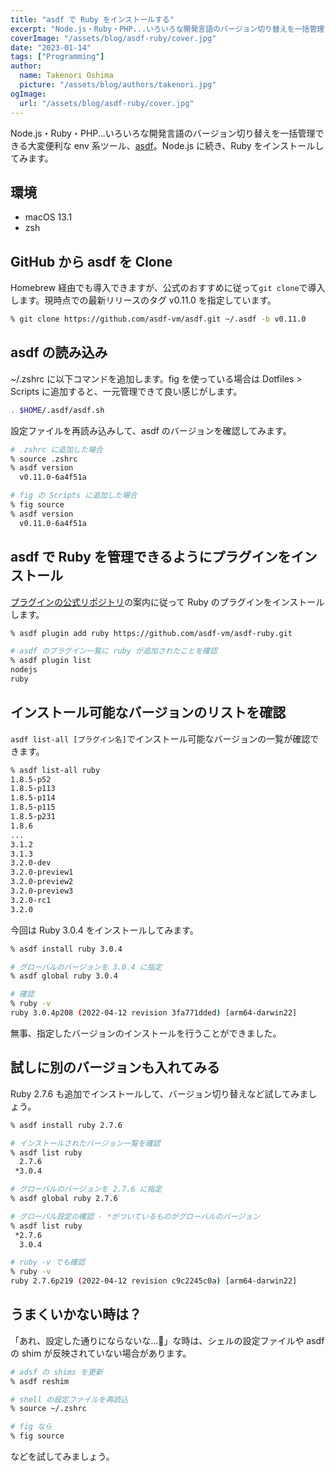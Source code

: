 ```yaml
---
title: "asdf で Ruby をインストールする"
excerpt: "Node.js・Ruby・PHP...いろいろな開発言語のバージョン切り替えを一括管理できる大変便利な asdf 。理解を深めるため、asdf で Ruby をインストールする手順をまとめました。"
coverImage: "/assets/blog/asdf-ruby/cover.jpg"
date: "2023-01-14"
tags: ["Programming"]
author:
  name: Takenori Oshima
  picture: "/assets/blog/authors/takenori.jpg"
ogImage:
  url: "/assets/blog/asdf-ruby/cover.jpg"
---
```


Node.js・Ruby・PHP...いろいろな開発言語のバージョン切り替えを一括管理できる大変便利な env 系ツール、[asdf](https://asdf-vm.com/)。Node.js に続き、Ruby をインストールしてみます。

## 環境

- macOS 13.1
- zsh

## GitHub から asdf を Clone

Homebrew 経由でも導入できますが、公式のおすすめに従って`git clone`で導入します。現時点での最新リリースのタグ v0.11.0 を指定しています。

```sh
% git clone https://github.com/asdf-vm/asdf.git ~/.asdf -b v0.11.0
```

## asdf の読み込み

~/.zshrc に以下コマンドを追加します。fig を使っている場合は Dotfiles > Scripts に追加すると、一元管理できて良い感じがします。

```sh
. $HOME/.asdf/asdf.sh
```

設定ファイルを再読み込みして、asdf のバージョンを確認してみます。

```sh
# .zshrc に追加した場合
% source .zshrc
% asdf version
  v0.11.0-6a4f51a
```

```sh
# fig の Scripts に追加した場合
% fig source
% asdf version
  v0.11.0-6a4f51a
```

## asdf で Ruby を管理できるようにプラグインをインストール

[プラグインの公式リポジトリ](https://github.com/asdf-vm/asdf-ruby)の案内に従って Ruby のプラグインをインストールします。

```sh
% asdf plugin add ruby https://github.com/asdf-vm/asdf-ruby.git

# asdf のプラグイン一覧に ruby が追加されたことを確認
% asdf plugin list
nodejs
ruby
```

## インストール可能なバージョンのリストを確認

`asdf list-all [プラグイン名]`でインストール可能なバージョンの一覧が確認できます。

```sh
% asdf list-all ruby
1.8.5-p52
1.8.5-p113
1.8.5-p114
1.8.5-p115
1.8.5-p231
1.8.6
...
3.1.2
3.1.3
3.2.0-dev
3.2.0-preview1
3.2.0-preview2
3.2.0-preview3
3.2.0-rc1
3.2.0
```

今回は Ruby 3.0.4 をインストールしてみます。

```sh
% asdf install ruby 3.0.4

# グローバルのバージョンを 3.0.4 に指定
% asdf global ruby 3.0.4

# 確認
% ruby -v
ruby 3.0.4p208 (2022-04-12 revision 3fa771dded) [arm64-darwin22]
```

無事、指定したバージョンのインストールを行うことができました。

## 試しに別のバージョンも入れてみる

Ruby 2.7.6 も追加でインストールして、バージョン切り替えなど試してみましょう。

```sh
% asdf install ruby 2.7.6

# インストールされたバージョン一覧を確認
% asdf list ruby
  2.7.6
 *3.0.4

# グローバルのバージョンを 2.7.6 に指定
% asdf global ruby 2.7.6

# グローバル設定の確認 - *がついているものがグローバルのバージョン
% asdf list ruby
 *2.7.6
  3.0.4

# ruby -v でも確認
% ruby -v
ruby 2.7.6p219 (2022-04-12 revision c9c2245c0a) [arm64-darwin22]
```

## うまくいかない時は？

「あれ、設定した通りにならないな...🤔」な時は、シェルの設定ファイルや asdf の shim が反映されていない場合があります。

```sh
# adsf の shims を更新
% asdf reshim

# shell の設定ファイルを再読込
% source ~/.zshrc

# fig なら
% fig source
```

などを試してみましょう。
